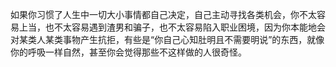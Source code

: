 
如果你习惯了人生中一切大小事情都自己决定，自己主动寻找各类机会，你不太容易上当，也不太容易遇到渣男和骗子，也不太容易陷入职业困境，因为你本能地会对某类人某类事物产生抗拒，有些是“你自己心知肚明且不需要明说”的东西，就像你的呼吸一样自然，甚至你会觉得那些不这样做的人很奇怪。
